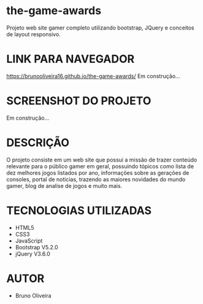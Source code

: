 # the-game-awards
Projeto web site gamer completo utilizando bootstrap, JQuery e conceitos de layout responsivo.

# LINK PARA NAVEGADOR

https://brunooliveira16.github.io/the-game-awards/
Em construção...

# SCREENSHOT DO PROJETO
Em construção...

# DESCRIÇÃO
O projeto consiste em um web site que possui a missão de trazer conteúdo relevante para o público gamer em geral, possuindo tópicos como lista de dez melhores jogos listados por ano, informações sobre as gerações de consoles, portal de noticias, trazendo as maiores novidades do mundo gamer, blog de analise de jogos e muito mais.

# TECNOLOGIAS UTILIZADAS
- HTML5
- CSS3
- JavaScript
- Bootstrap V5.2.0
- jQuery V3.6.0

# AUTOR
- Bruno Oliveira
